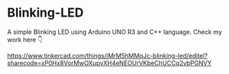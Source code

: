 # Blinking-LED

A simple Blinking LED using Arduino UNO R3 and C++ language.
Check my work here 👇

https://www.tinkercad.com/things/iMrM5hMMqJc-blinking-led/editel?sharecode=xP0Hx8VorMwOXupvXH4eNEOUrVKbeChUCCq2vbPGNVY
